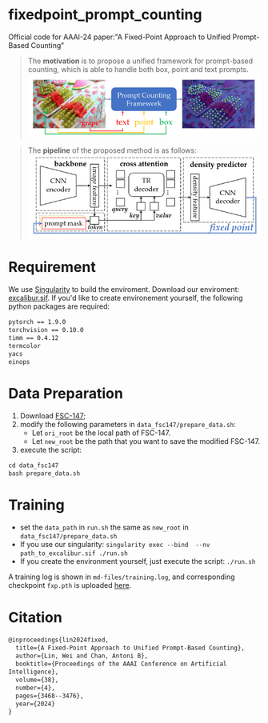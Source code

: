 # fixedpoint_prompt_counting
Official code for AAAI-24 paper:"A Fixed-Point Approach to Unified Prompt-Based Counting"

> The **motivation** is to propose a unified framework for prompt-based counting, which is able to handle both box, point and text prompts.
> ![overview](md-files/overview.png)

> The **pipeline** of the proposed method is as follows:
![pipline](md-files/pipline.png)


# Requirement

We use [Singularity](https://docs.sylabs.io/guides/3.3/user-guide/index.html) to build the enviroment. Download our enviroment: [excalibur.sif](https://portland-my.sharepoint.com/:u:/g/personal/wlin38-c_my_cityu_edu_hk/ESJUgH4yrsxPoZlOEfA9dCYBweBOif4vKVsBgRNqJH6E8Q?e=lWuBJH).
If you'd like to create environement yourself, the following python packages are required:
```
pytorch == 1.9.0
torchvision == 0.10.0
timm == 0.4.12
termcolor
yacs
einops
```

# Data Preparation

1. Download [FSC-147](https://github.com/cvlab-stonybrook/LearningToCountEverything);
2. modify the following parameters in `data_fsc147/prepare_data.sh`:
    - Let `ori_root` be the local path of FSC-147.
    - Let `new_root` be the path that you want to save the modified FSC-147.
3. execute the script: 
```shell
cd data_fsc147
bash prepare_data.sh
```

# Training

- set the `data_path` in `run.sh` the same as `new_root` in `data_fsc147/prepare_data.sh`
- If you use our singularity: `singularity exec --bind  --nv path_to_excalibur.sif ./run.sh`
- If you create the environment yourself, just execute the script: `./run.sh`

A training log is shown in `md-files/training.log`, and corresponding checkpoint `fxp.pth` is uploaded [here](https://github.com/Elin24/fixedpoint_prompt_counting/releases/tag/checkpoint).

# Citation
```
@inproceedings{lin2024fixed,
  title={A Fixed-Point Approach to Unified Prompt-Based Counting},
  author={Lin, Wei and Chan, Antoni B},
  booktitle={Proceedings of the AAAI Conference on Artificial Intelligence},
  volume={38},
  number={4},
  pages={3468--3476},
  year={2024}
}
```
